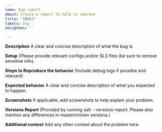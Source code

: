 ```yaml
---
name: Bug report
about: Create a report to help us improve
title: "[BUG]"
labels: bug
assignees: ''

---
```


**Description**
A clear and concise description of what the bug is.

**Setup**
(Please provide relevant configs and/or SLS files (be sure to remove sensitive info).

**Steps to Reproduce the behavior**
(Include debug logs if possible and relevant)

**Expected behavior**
A clear and concise description of what you expected to happen.

**Screenshots**
If applicable, add screenshots to help explain your problem.

**Versions Report**
(Provided by running salt --versions-report. Please also mention any differences in master/minion versions.) 

**Additional context**
Add any other context about the problem here.
